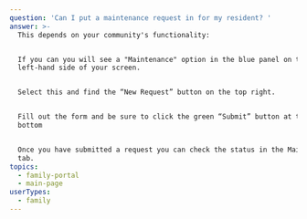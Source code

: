 ```yaml
---
question: 'Can I put a maintenance request in for my resident? '
answer: >-
  This depends on your community's functionality:


  If you can you will see a "Maintenance" option in the blue panel on the
  left-hand side of your screen. 


  Select this and find the “New Request” button on the top right. 


  Fill out the form and be sure to click the green “Submit” button at the
  bottom 


  Once you have submitted a request you can check the status in the Maintenance
  tab.  
topics:
  - family-portal
  - main-page
userTypes:
  - family
---
```


